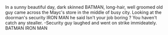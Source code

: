 In a sunny beautiful day, dark skinned BATMAN, long-hair, well groomed old guy came across the Mayc's store in the middle of busy city.
Looking at the doorman's security IRON MAN he said Isn't your job boring ? You haven't catch any stealler.
-Security guy laughed and went on strike immideately. 
BATMAN
IRON MAN